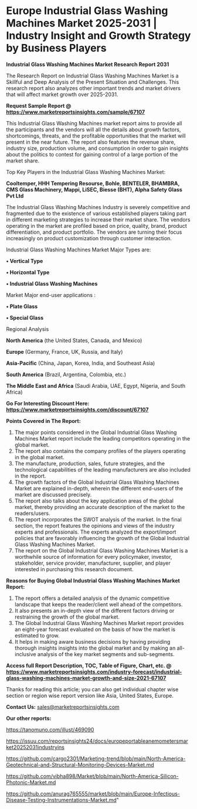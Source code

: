 # Europe Industrial Glass Washing Machines Market 2025-2031 | Industry Insight and Growth Strategy by Business Players

<strong>Industrial Glass Washing Machines Market Research Report 2031</strong>

The Research Report on Industrial Glass Washing Machines Market is a Skillful and Deep Analysis of the Present Situation and Challenges. This research report also analyzes other important trends and market drivers that will affect market growth over 2025-2031.

<strong>Request Sample Report @ <a href=https://www.marketreportsinsights.com/sample/67107>https://www.marketreportsinsights.com/sample/67107</a></strong>

This Industrial Glass Washing Machines market report aims to provide all the participants and the vendors will all the details about growth factors, shortcomings, threats, and the profitable opportunities that the market will present in the near future. The report also features the revenue share, industry size, production volume, and consumption in order to gain insights about the politics to contest for gaining control of a large portion of the market share.

Top Key Players in the Industrial Glass Washing Machines Market:

<strong>Cooltemper, HHH Tempering Resourse, Bohle, BENTELER, BHAMBRA, CMS Glass Machinery, Mappi, LiSEC, Biesse (BHT), Alpha Safety Glass Pvt Ltd</strong>

The Industrial Glass Washing Machines Industry is severely competitive and fragmented due to the existence of various established players taking part in different marketing strategies to increase their market share. The vendors operating in the market are profiled based on price, quality, brand, product differentiation, and product portfolio. The vendors are turning their focus increasingly on product customization through customer interaction.

Industrial Glass Washing Machines Market Major Types are:

<strong>• Vertical Type

• Horizontal Type

• Industrial Glass Washing Machines</strong>

Market Major end-user applications :

<strong>• Plate Glass

• Special Glass</strong>

Regional Analysis

</u><strong><b>North America</b></strong> (the United States, Canada, and Mexico)

<strong><b>Europe </b></strong>(Germany, France, UK, Russia, and Italy)

<strong><b>Asia-Pacific</b></strong> (China, Japan, Korea, India, and Southeast Asia)

<strong><b>South America</b></strong> (Brazil, Argentina, Colombia, etc.)

<strong><b>The Middle East and Africa</b></strong> (Saudi Arabia, UAE, Egypt, Nigeria, and South Africa)

<strong>Go For Interesting Discount Here: <a href=https://www.marketreportsinsights.com/discount/67107>https://www.marketreportsinsights.com/discount/67107</a></strong>

<strong>Points Covered in The Report:</strong>
<ol>
  <li>The major points considered in the Global Industrial Glass Washing Machines Market report include the leading competitors operating in the global market.</li>
  <li>The report also contains the company profiles of the players operating in the global market.</li>
  <li>The manufacture, production, sales, future strategies, and the technological capabilities of the leading manufacturers are also included in the report.</li>
  <li>The growth factors of the Global Industrial Glass Washing Machines Market are explained in-depth, wherein the different end-users of the market are discussed precisely.</li>
  <li>The report also talks about the key application areas of the global market, thereby providing an accurate description of the market to the readers/users.</li>
  <li>The report incorporates the SWOT analysis of the market. In the final section, the report features the opinions and views of the industry experts and professionals. The experts analyzed the export/import policies that are favorably influencing the growth of the Global Industrial Glass Washing Machines Market.</li>
  <li>The report on the Global Industrial Glass Washing Machines Market is a worthwhile source of information for every policymaker, investor, stakeholder, service provider, manufacturer, supplier, and player interested in purchasing this research document.</li>
</ol>
<strong>Reasons for Buying Global Industrial Glass Washing Machines Market Report:</strong>

<ol>
  <li>The report offers a detailed analysis of the dynamic competitive landscape that keeps the reader/client well ahead of the competitors.</li>
  <li>It also presents an in-depth view of the different factors driving or restraining the growth of the global market.</li>
  <li>The Global Industrial Glass Washing Machines Market report provides an eight-year forecast evaluated on the basis of how the market is estimated to grow.</li>
  <li>It helps in making aware business decisions by having providing thorough insights insights into the global market and by making an all-inclusive analysis of the key market segments and sub-segments.</li>
</ol>
<strong>Access full Report Description, TOC, Table of Figure, Chart, etc. @ <a href=https://www.marketreportsinsights.com/industry-forecast/industrial-glass-washing-machines-market-growth-and-size-2021-67107>https://www.marketreportsinsights.com/industry-forecast/industrial-glass-washing-machines-market-growth-and-size-2021-67107</a></strong>


Thanks for reading this article; you can also get individual chapter wise section or region wise report version like Asia, United States, Europe.

<strong>Contact Us:</strong>
sales@marketreportsinsights.com

<strong>Our other reports:</strong>

<a href=https://tanomuno.com/illust/469090>https://tanomuno.com/illust/469090</a>

<a href=https://issuu.com/reportsinsights24/docs/europeportableanemometersmarket20252031industryins>https://issuu.com/reportsinsights24/docs/europeportableanemometersmarket20252031industryins</a>

<a href=https://github.com/cargo2301/Marketing-trend/blob/main/North-America-Geotechnical-and-Structural-Monitoring-Devices-Market.md>https://github.com/cargo2301/Marketing-trend/blob/main/North-America-Geotechnical-and-Structural-Monitoring-Devices-Market.md</a>

<a href=https://github.com/vibha898/Market/blob/main/North-America-Silicon-Photonic-Market.md>https://github.com/vibha898/Market/blob/main/North-America-Silicon-Photonic-Market.md</a>

<a href=https://github.com/anurag765555/market/blob/main/Europe-Infectious-Disease-Testing-Instrumentations-Market.md>https://github.com/anurag765555/market/blob/main/Europe-Infectious-Disease-Testing-Instrumentations-Market.md</a>"
